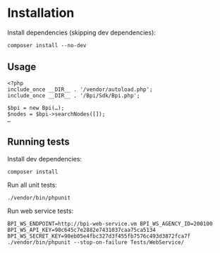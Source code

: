 Installation
============

Install dependencies (skipping dev dependencies):

```
composer install --no-dev
```

Usage
------------

```
<?php
include_once __DIR__ . '/vendor/autoload.php';
include_once __DIR__ . '/Bpi/Sdk/Bpi.php';

$bpi = new Bpi(…);
$nodes = $bpi->searchNodes([]);
…
```

Running tests
-------------

Install dev dependencies:

```
composer install
```

Run all unit tests:

```
./vendor/bin/phpunit
```

Run web service tests:

```
BPI_WS_ENDPOINT=http://bpi-web-service.vm BPI_WS_AGENCY_ID=200100 BPI_WS_API_KEY=98c645c7e2882e7431037caa75ca5134 BPI_WS_SECRET_KEY=90eb05e4fbc327d3f455fb7576c493d3872fca7f ./vendor/bin/phpunit --stop-on-failure Tests/WebService/
```

